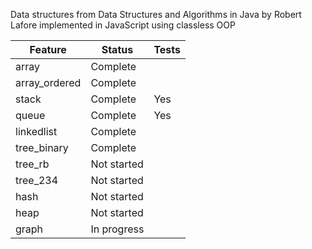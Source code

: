Data structures from Data Structures and Algorithms in Java by Robert Lafore implemented in JavaScript using classless OOP

| Feature          | Status      | Tests |
|------------------|-------------|-------|
| array            | Complete    |       |
| array_ordered    | Complete    |       |
| stack            | Complete    | Yes   |
| queue            | Complete    | Yes   |
| linkedlist       | Complete    |       |
| tree_binary      | Complete    |       |
| tree_rb          | Not started |       |
| tree_234         | Not started |       |
| hash             | Not started |       |
| heap             | Not started |       |
| graph            | In progress |       |
